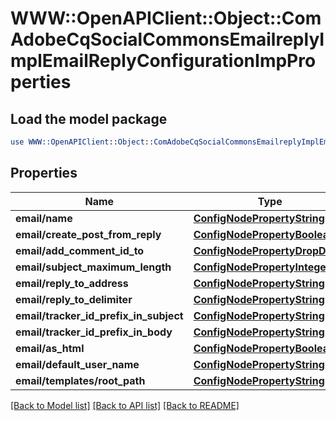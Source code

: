 # WWW::OpenAPIClient::Object::ComAdobeCqSocialCommonsEmailreplyImplEmailReplyConfigurationImpProperties

## Load the model package
```perl
use WWW::OpenAPIClient::Object::ComAdobeCqSocialCommonsEmailreplyImplEmailReplyConfigurationImpProperties;
```

## Properties
Name | Type | Description | Notes
------------ | ------------- | ------------- | -------------
**email/name** | [**ConfigNodePropertyString**](ConfigNodePropertyString.md) |  | [optional] 
**email/create_post_from_reply** | [**ConfigNodePropertyBoolean**](ConfigNodePropertyBoolean.md) |  | [optional] 
**email/add_comment_id_to** | [**ConfigNodePropertyDropDown**](ConfigNodePropertyDropDown.md) |  | [optional] 
**email/subject_maximum_length** | [**ConfigNodePropertyInteger**](ConfigNodePropertyInteger.md) |  | [optional] 
**email/reply_to_address** | [**ConfigNodePropertyString**](ConfigNodePropertyString.md) |  | [optional] 
**email/reply_to_delimiter** | [**ConfigNodePropertyString**](ConfigNodePropertyString.md) |  | [optional] 
**email/tracker_id_prefix_in_subject** | [**ConfigNodePropertyString**](ConfigNodePropertyString.md) |  | [optional] 
**email/tracker_id_prefix_in_body** | [**ConfigNodePropertyString**](ConfigNodePropertyString.md) |  | [optional] 
**email/as_html** | [**ConfigNodePropertyBoolean**](ConfigNodePropertyBoolean.md) |  | [optional] 
**email/default_user_name** | [**ConfigNodePropertyString**](ConfigNodePropertyString.md) |  | [optional] 
**email/templates/root_path** | [**ConfigNodePropertyString**](ConfigNodePropertyString.md) |  | [optional] 

[[Back to Model list]](../README.md#documentation-for-models) [[Back to API list]](../README.md#documentation-for-api-endpoints) [[Back to README]](../README.md)


